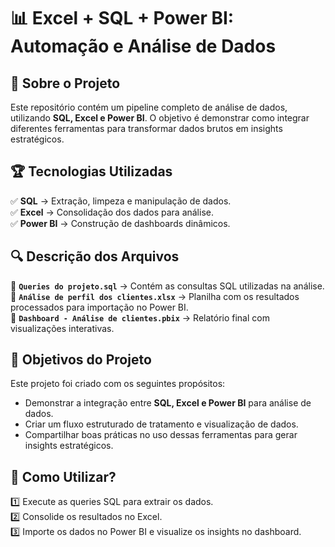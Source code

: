 # 📊 Excel + SQL + Power BI: Automação e Análise de Dados  

## 📢 Sobre o Projeto  
Este repositório contém um pipeline completo de análise de dados, utilizando **SQL, Excel e Power BI**. O objetivo é demonstrar como integrar diferentes ferramentas para transformar dados brutos em insights estratégicos.  

## 🏆 **Tecnologias Utilizadas**  
✅ **SQL** → Extração, limpeza e manipulação de dados.  
✅ **Excel** → Consolidação dos dados para análise.  
✅ **Power BI** → Construção de dashboards dinâmicos.  

## 🔍 **Descrição dos Arquivos**  
📌 **`Queries do projeto.sql`** → Contém as consultas SQL utilizadas na análise.  
📌 **`Análise de perfil dos clientes.xlsx`** → Planilha com os resultados processados para importação no Power BI.  
📌 **`Dashboard - Análise de clientes.pbix`** → Relatório final com visualizações interativas.  

## 🎯 **Objetivos do Projeto**  
Este projeto foi criado com os seguintes propósitos:  
- Demonstrar a integração entre **SQL, Excel e Power BI** para análise de dados.  
- Criar um fluxo estruturado de tratamento e visualização de dados.  
- Compartilhar boas práticas no uso dessas ferramentas para gerar insights estratégicos.  

## 🚀 **Como Utilizar?**  
1️⃣ Execute as queries SQL para extrair os dados.  
2️⃣ Consolide os resultados no Excel.  
3️⃣ Importe os dados no Power BI e visualize os insights no dashboard.  


